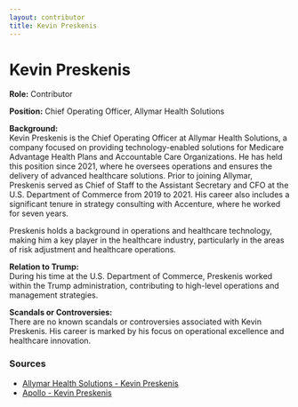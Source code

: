 ```yaml
---
layout: contributor  
title: Kevin Preskenis
---
```


# Kevin Preskenis

**Role:** Contributor

**Position:** Chief Operating Officer, Allymar Health Solutions

**Background:**  
Kevin Preskenis is the Chief Operating Officer at Allymar Health Solutions, a company focused on providing technology-enabled solutions for Medicare Advantage Health Plans and Accountable Care Organizations. He has held this position since 2021, where he oversees operations and ensures the delivery of advanced healthcare solutions. Prior to joining Allymar, Preskenis served as Chief of Staff to the Assistant Secretary and CFO at the U.S. Department of Commerce from 2019 to 2021. His career also includes a significant tenure in strategy consulting with Accenture, where he worked for seven years.

Preskenis holds a background in operations and healthcare technology, making him a key player in the healthcare industry, particularly in the areas of risk adjustment and healthcare operations.

**Relation to Trump:**  
During his time at the U.S. Department of Commerce, Preskenis worked within the Trump administration, contributing to high-level operations and management strategies.

**Scandals or Controversies:**  
There are no known scandals or controversies associated with Kevin Preskenis. His career is marked by his focus on operational excellence and healthcare innovation.

### Sources
- [Allymar Health Solutions - Kevin Preskenis](https://craft.co/allymar-health-solutions/executives)
- [Apollo - Kevin Preskenis](https://www.apollo.io/people/Kevin/Preskenis/60c293600440ab00018d8aaf)
